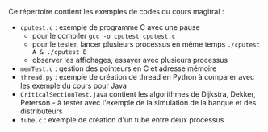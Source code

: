Ce répertoire contient les exemples de codes du cours magitral :
 - `cputest.c` : exemple de programme C avec une pause 
   - pour le compiler ```gcc -o cputest cputest.c```
   - pour le tester, lancer plusieurs processus en même temps ```./cputest A & ./cputest B```
   - observer les affichages, essayer avec plusieurs processus
 - `memTest.c` : gestion des pointeurs  en C et adresse mémoire
 - `thread.py` : exemple de création de thread en Python à comparer avec les exemple du cours pour Java
 - `CriticalSectionTest.java` contient les algorithmes de Dijkstra, Dekker, Peterson - à tester avec l'exemple de la simulation de la banque et des distributeurs
 - `tube.c` : exemple de création d'un tube entre deux processus
 

